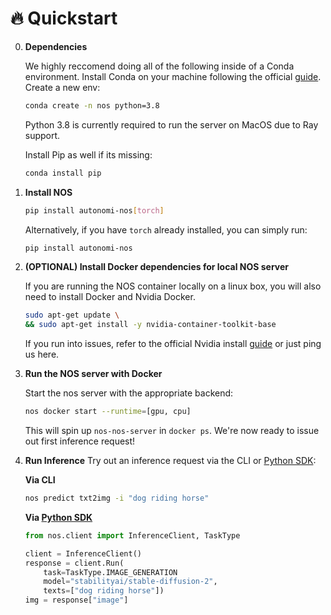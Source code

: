 # 🔥 Quickstart

0. **Dependencies**

    We highly reccomend doing all of the following inside of a Conda environment. Install Conda on your machine following the official [guide](https://conda.io/projects/conda/en/latest/user-guide/install/index.html). Create a new env:
    ```bash
    conda create -n nos python=3.8
    ```

    Python 3.8 is currently required to run the server on MacOS due to Ray support.

    Install Pip as well if its missing:
    ```bash
    conda install pip
    ```

1. **Install NOS**

    ```bash
    pip install autonomi-nos[torch]
    ```

    Alternatively, if you have `torch` already installed, you can simply run:
    ```bash
    pip install autonomi-nos
    ```

2. **(OPTIONAL) Install Docker dependencies for local NOS server**

    If you are running the NOS container locally on a linux box, you will also need to install Docker
    and Nvidia Docker.
    ```bash
    sudo apt-get update \
    && sudo apt-get install -y nvidia-container-toolkit-base
    ```
    If you run into issues, refer to the official Nvidia install [guide](https://docs.nvidia.com/datacenter/cloud-native/container-toolkit/latest/install-guide.html) or just ping us here.

2. **Run the NOS server with Docker**

    Start the nos server with the appropriate backend:
    ```bash
    nos docker start --runtime=[gpu, cpu]
    ```

    This will spin up `nos-nos-server` in `docker ps`. We're now ready to issue
    out first inference request!

3. **Run Inference**
    Try out an inference request via the CLI or [Python SDK](https://pypi.org/project/autonomi-nos):

    **Via CLI**
    ```bash
    nos predict txt2img -i "dog riding horse"
    ```

    **Via [Python SDK](https://pypi.org/project/autonomi-nos)**
    ```python
    from nos.client import InferenceClient, TaskType

    client = InferenceClient()
    response = client.Run(
        task=TaskType.IMAGE_GENERATION
        model="stabilityai/stable-diffusion-2",
        texts=["dog riding horse"])
    img = response["image"]
    ```
